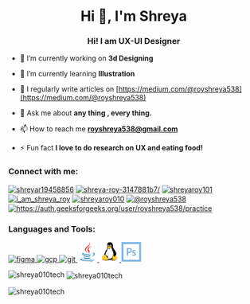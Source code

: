 <h1 align="center">Hi 👋, I'm Shreya</h1>
<h3 align="center">Hi! I am UX-UI Designer</h3>

- 🔭 I’m currently working on **3d Designing**

- 🌱 I’m currently learning **Illustration**

- 📝 I regularly write articles on [https://medium.com/@royshreya538](https://medium.com/@royshreya538)

- 💬 Ask me about **any thing , every thing.**

- 📫 How to reach me **royshreya538@gmail.com**

- ⚡ Fun fact **I love to do research on UX and eating food!**

<h3 align="left">Connect with me:</h3>
<p align="left">
<a href="https://twitter.com/shreyar19458856" target="blank"><img align="center" src="https://raw.githubusercontent.com/rahuldkjain/github-profile-readme-generator/master/src/images/icons/Social/twitter.svg" alt="shreyar19458856" height="30" width="40" /></a>
<a href="https://linkedin.com/in/shreya-roy-3147881b7/" target="blank"><img align="center" src="https://raw.githubusercontent.com/rahuldkjain/github-profile-readme-generator/master/src/images/icons/Social/linked-in-alt.svg" alt="shreya-roy-3147881b7/" height="30" width="40" /></a>
<a href="https://fb.com/shreyaroy101" target="blank"><img align="center" src="https://raw.githubusercontent.com/rahuldkjain/github-profile-readme-generator/master/src/images/icons/Social/facebook.svg" alt="shreyaroy101" height="30" width="40" /></a>
<a href="https://instagram.com/i_am_shreya_roy" target="blank"><img align="center" src="https://raw.githubusercontent.com/rahuldkjain/github-profile-readme-generator/master/src/images/icons/Social/instagram.svg" alt="i_am_shreya_roy" height="30" width="40" /></a>
<a href="https://www.behance.net/shreyaroy010" target="blank"><img align="center" src="https://raw.githubusercontent.com/rahuldkjain/github-profile-readme-generator/master/src/images/icons/Social/behance.svg" alt="shreyaroy010" height="30" width="40" /></a>
<a href="https://medium.com/@royshreya538" target="blank"><img align="center" src="https://raw.githubusercontent.com/rahuldkjain/github-profile-readme-generator/master/src/images/icons/Social/medium.svg" alt="@royshreya538" height="30" width="40" /></a>
<a href="https://auth.geeksforgeeks.org/user/https://auth.geeksforgeeks.org/user/royshreya538/practice" target="blank"><img align="center" src="https://raw.githubusercontent.com/rahuldkjain/github-profile-readme-generator/master/src/images/icons/Social/geeks-for-geeks.svg" alt="https://auth.geeksforgeeks.org/user/royshreya538/practice" height="30" width="40" /></a>
</p>

<h3 align="left">Languages and Tools:</h3>
<p align="left"> <a href="https://www.figma.com/" target="_blank" rel="noreferrer"> <img src="https://www.vectorlogo.zone/logos/figma/figma-icon.svg" alt="figma" width="40" height="40"/> </a> <a href="https://cloud.google.com" target="_blank" rel="noreferrer"> <img src="https://www.vectorlogo.zone/logos/google_cloud/google_cloud-icon.svg" alt="gcp" width="40" height="40"/> </a> <a href="https://git-scm.com/" target="_blank" rel="noreferrer"> <img src="https://www.vectorlogo.zone/logos/git-scm/git-scm-icon.svg" alt="git" width="40" height="40"/> </a> <a href="https://www.java.com" target="_blank" rel="noreferrer"> <img src="https://raw.githubusercontent.com/devicons/devicon/master/icons/java/java-original.svg" alt="java" width="40" height="40"/> </a> <a href="https://www.linux.org/" target="_blank" rel="noreferrer"> <img src="https://raw.githubusercontent.com/devicons/devicon/master/icons/linux/linux-original.svg" alt="linux" width="40" height="40"/> </a> <a href="https://www.photoshop.com/en" target="_blank" rel="noreferrer"> <img src="https://raw.githubusercontent.com/devicons/devicon/master/icons/photoshop/photoshop-line.svg" alt="photoshop" width="40" height="40"/> </a> </p>

<p><img align="left" src="https://github-readme-stats.vercel.app/api/top-langs?username=shreya010tech&show_icons=true&locale=en&layout=compact" alt="shreya010tech" /></p>

<p>&nbsp;<img align="center" src="https://github-readme-stats.vercel.app/api?username=shreya010tech&show_icons=true&locale=en" alt="shreya010tech" /></p>

<p><img align="center" src="https://github-readme-streak-stats.herokuapp.com/?user=shreya010tech&" alt="shreya010tech" /></p>
